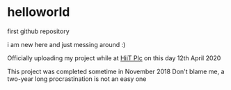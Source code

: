# helloworld
first github repository

i am new here and just messing around :)

Officially uploading my project while at [HiiT Plc](hiitplc.com) on this day 12th April 2020

This project was completed sometime in November 2018
Don't blame me, a two-year long procrastination is not an easy one
